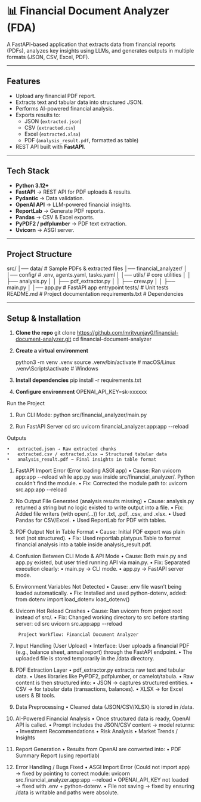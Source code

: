 # 📊 Financial Document Analyzer (FDA)

A FastAPI-based application that extracts data from financial reports (PDFs), analyzes key insights using LLMs, and generates outputs in multiple formats (JSON, CSV, Excel, PDF).

---

## Features

- Upload any financial PDF report.
- Extracts text and tabular data into structured JSON.
- Performs AI-powered financial analysis.
- Exports results to:
  - JSON (`extracted.json`)
  - CSV (`extracted.csv`)
  - Excel (`extracted.xlsx`)
  - PDF (`analysis_result.pdf`, formatted as table)
- REST API built with **FastAPI**.

---

## Tech Stack

- **Python 3.12+**
- **FastAPI** → REST API for PDF uploads & results.
- **Pydantic** → Data validation.
- **OpenAI API** → LLM-powered financial insights.
- **ReportLab** → Generate PDF reports.
- **Pandas** → CSV & Excel exports.
- **PyPDF2 / pdfplumber** → PDF text extraction.
- **Uvicorn** → ASGI server.

---

## Project Structure

src/
│── data/                # Sample PDFs & extracted files
│── financial_analyzer/
│   │── config/          # .env, agents.yaml, tasks.yaml
│   │── utils/           # core utilities
│   │   ├── analysis.py
│   │   ├── pdf_extractor.py
│   │   ├── crew.py
│   │   ├── main.py
│   │── app.py           # FastAPI app entrypoint
tests/                   # Unit tests
README.md                # Project documentation
requirements.txt         # Dependencies

---

##  Setup & Installation

1. **Clone the repo**
   git clone https://github.com/mrityunjay0/financial-document-analyzer.git
   cd financial-document-analyzer
   
2.	**Create a virtual environment**

    python3 -m venv .venv
    source .venv/bin/activate   # macOS/Linux
    .venv\Scripts\activate      # Windows

3. **Install dependencies**
    pip install -r requirements.txt

4. **Configure environment**
    OPENAI_API_KEY=sk-xxxxxx

Run the Project

1. Run CLI Mode:
    python src/financial_analyzer/main.py

2. Run FastAPI Server
    cd src
    uvicorn financial_analyzer.app:app --reload

Outputs

	•	extracted.json → Raw extracted chunks
	•	extracted.csv / extracted.xlsx → Structured tabular data
	•	analysis_result.pdf → Final insights in table format

1. FastAPI Import Error (Error loading ASGI app)
	•	Cause: Ran uvicorn app:app --reload while app.py was inside src/financial_analyzer/. Python couldn’t find the module.
	•	Fix: Corrected the module path to:
        uvicorn src.app:app --reload

2. No Output File Generated (analysis results missing)
	•	Cause: analysis.py returned a string but no logic existed to write output into a file.
	•	Fix: Added file writers (with open(...)) for .txt, .pdf, .csv, and .xlsx.
	•	Used Pandas for CSV/Excel.
	•	Used ReportLab for PDF with tables.

3. PDF Output Not in Table Format
	•	Cause: Initial PDF export was plain text (not structured).
	•	Fix: Used reportlab.platypus.Table to format financial analysis into a table inside analysis_result.pdf.

4. Confusion Between CLI Mode & API Mode
	•	Cause: Both main.py and app.py existed, but user tried running API via main.py.
	•	Fix: Separated execution clearly:
	•	main.py → CLI mode.
	•	app.py → FastAPI server mode.

5. Environment Variables Not Detected
	•	Cause: .env file wasn’t being loaded automatically.
	•	Fix: Installed and used python-dotenv, added:
        from dotenv import load_dotenv
        load_dotenv()

6. Uvicorn Hot Reload Crashes
	•	Cause: Ran uvicorn from project root instead of src/.
	•	Fix: Changed working directory to src before starting server:
        cd src
        uvicorn src.app:app --reload


        Project Workflow: Financial Document Analyzer

1. Input Handling (User Upload)
	•	Interface: User uploads a financial PDF (e.g., balance sheet, annual report) through the FastAPI endpoint.
	•	The uploaded file is stored temporarily in the /data directory.

2. PDF Extraction Layer
	•	pdf_extractor.py extracts raw text and tabular data.
	•	Uses libraries like PyPDF2, pdfplumber, or camelot/tabula.
	•	Raw content is then structured into:
	•	JSON → captures structured entities.
	•	CSV → for tabular data (transactions, balances).
	•	XLSX → for Excel users & BI tools.

3. Data Preprocessing
	•	Cleaned data (JSON/CSV/XLSX) is stored in /data.

4. AI-Powered Financial Analysis
	•	Once structured data is ready, OpenAI API is called.
	•	Prompt includes the JSON/CSV content → model returns:
	•	Investment Recommendations
	•	Risk Analysis
	•	Market Trends / Insights

5. Report Generation
	•	Results from OpenAI are converted into:
	•	PDF Summary Report (using reportlab)

6. Error Handling / Bugs Fixed
	•	ASGI Import Error (Could not import app) → fixed by pointing to correct module:
uvicorn src.financial_analyzer.app:app --reload
	•	OPENAI_API_KEY not loaded → fixed with .env + python-dotenv.
	•	File not saving → fixed by ensuring /data is writable and paths were absolute.
